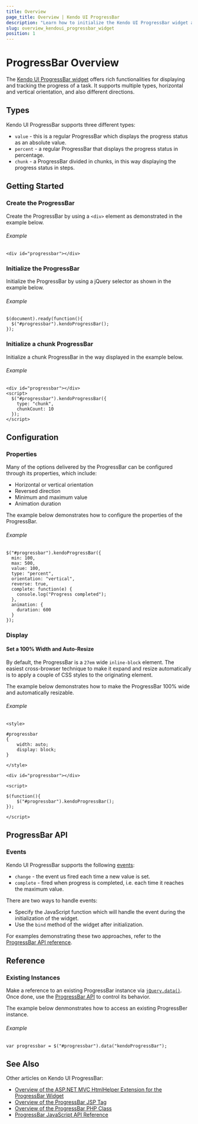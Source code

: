 ```yaml
---
title: Overview
page_title: Overview | Kendo UI ProgressBar
description: "Learn how to initialize the Kendo UI ProgressBar widget and configure its behaviors."
slug: overview_kendoui_progressbar_widget
position: 1
---
```


# ProgressBar Overview

The [Kendo UI ProgressBar widget](http://demos.telerik.com/kendo-ui/progressbar/index) offers rich functionalities for displaying and tracking the progress of a task. It supports multiple types, horizontal and vertical orientation, and also different directions.

## Types

Kendo UI ProgressBar supports three different types:

* `value` - this is a regular ProgressBar which displays the progress status as an absolute value.
* `percent` - a regular ProgressBar that displays the progress status in percentage.
* `chunk` - a ProgressBar divided in chunks, in this way displaying the progress status in steps.

## Getting Started

### Create the ProgressBar

Create the ProgressBar by using a `<div>` element as demonstrated in the example below.

###### Example

	<div id="progressbar"></div>

### Initialize the ProgressBar

Initialize the ProgressBar by using a jQuery selector as shown in the example below.

###### Example

	$(document).ready(function(){
      $("#progressbar").kendoProgressBar();
	});

### Initialize a chunk ProgressBar

Initialize a chunk ProgressBar in the way displayed in the example below.

###### Example

	<div id="progressbar"></div>
	<script>
	  $("#progressbar").kendoProgressBar({
	    type: "chunk",
		chunkCount: 10
	  });
	</script>

## Configuration

### Properties

Many of the options delivered by the ProgressBar can be configured through its properties, which include:

* Horizontal or vertical orientation
* Reversed direction
* Minimum and maximum value
* Animation duration

The example below demonstrates how to configure the properties of the ProgressBar.

###### Example

	$("#progressbar").kendoProgressBar({
      min: 100,
      max: 500,
      value: 100,
      type: "percent",
	  orientation: "vertical",
      reverse: true,
      complete: function(e) {
        console.log("Progress completed");
      },
      animation: {
        duration: 600
      }
    });

### Display

#### Set a 100% Width and Auto-Resize

By default, the ProgressBar is a `27em` wide `inline-block` element. The easiest cross-browser technique to make it expand and resize automatically is to apply a couple of CSS styles to the originating element.

The example below demonstrates how to make the ProgressBar 100% wide and automatically resizable.

###### Example

    <style>

    #progressbar
    {
        width: auto;
        display: block;
    }

    </style>

    <div id="progressbar"></div>

    <script>

    $(function(){
        $("#progressbar").kendoProgressBar();
    });

    </script>

## ProgressBar API

### Events

Kendo UI ProgressBar supports the following [events](/api/web/progressbar#events):

* `change` - the event us fired each time a new value is set.
* `complete` - fired when progress is completed, i.e. each time it reaches the maximum value.

There are two ways to handle events:

* Specify the JavaScript function which will handle the event during the initialization of the widget.
* Use the `bind` method of the widget after initialization.

For examples demonstrating these two approaches, refer to the [ProgressBar API reference](/api/web/progressbar#events).

## Reference

### Existing Instances

Make a reference to an existing ProgressBar instance via [`jQuery.data()`](http://api.jquery.com/jQuery.data/). Once done, use the [ProgressBar API](/api/web/progressbar) to control its behavior.

The example below denmonstrates how to access an existing ProgressBer instance.

###### Example

	var progressbar = $("#progressbar").data("kendoProgressBar");

## See Also

Other articles on Kendo UI ProgressBar:

* [Overview of the ASP.NET MVC HtmlHelper Extension for the ProgressBar Widget](/aspnet-mvc/helpers/progressbar/overview)
* [Overview of the ProgressBar JSP Tag](/jsp/tags/progressbar/overview)
* [Overview of the ProgressBar PHP Class](/php/widgets/progressbar/overview)
* [ProgressBar JavaScript API Reference](/api/javascript/ui/progressbar)
